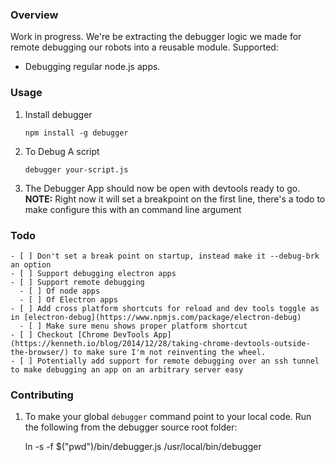 ### Overview

Work in progress. We're be extracting the debugger logic we made for remote debugging our robots into a reusable module. Supported:
  - Debugging regular node.js apps.

### Usage

 1. Install debugger

        npm install -g debugger

 2. To Debug A script

        debugger your-script.js

 3. The Debugger App should now be open with devtools ready to go. **NOTE:** Right now it will set a breakpoint on the first line, there's a todo to make configure this with an command line argument

### Todo
    - [ ] Don't set a break point on startup, instead make it --debug-brk an option
    - [ ] Support debugging electron apps
    - [ ] Support remote debugging
      - [ ] Of node apps
      - [ ] Of Electron apps
    - [ ] Add cross platform shortcuts for reload and dev tools toggle as in [electron-debug](https://www.npmjs.com/package/electron-debug)
      - [ ] Make sure menu shows proper platform shortcut
    - [ ] Checkout [Chrome DevTools App](https://kenneth.io/blog/2014/12/28/taking-chrome-devtools-outside-the-browser/) to make sure I'm not reinventing the wheel.
    - [ ] Potentially add support for remote debugging over an ssh tunnel to make debugging an app on an arbitrary server easy


### Contributing

  1. To make your global ```debugger``` command point to your local code. Run the following from the
debugger source root folder:

        ln -s -f $("pwd")/bin/debugger.js /usr/local/bin/debugger
